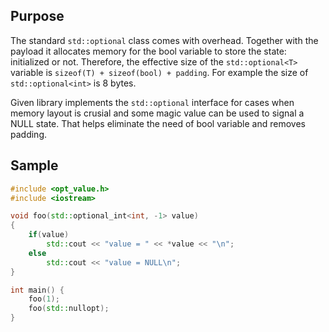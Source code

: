 ## Purpose

The standard `std::optional` class comes with overhead.
Together with the payload it allocates memory for the bool variable to store the 
state: initialized or not. Therefore, the effective size of the `std::optional<T>`
variable is `sizeof(T) + sizeof(bool) + padding`. For example the size of
`std::optional<int>` is 8 bytes.

Given library implements the `std::optional` interface for cases when
memory layout is crusial and some magic value can be used to signal 
a NULL state. That helps eliminate the need of bool variable and removes padding.

## Sample

```cpp
#include <opt_value.h>
#include <iostream>

void foo(std::optional_int<int, -1> value)
{
    if(value) 
        std::cout << "value = " << *value << "\n";
    else
        std::cout << "value = NULL\n";
}

int main() {
    foo(1);
    foo(std::nullopt);
}

```
